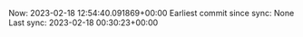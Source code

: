 Now: 2023-02-18 12:54:40.091869+00:00 Earliest commit since sync: None Last sync: 2023-02-18 00:30:23+00:00
